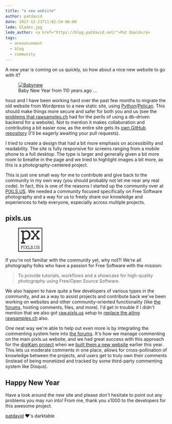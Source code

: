 ```yaml
---
title: "a new website"
author: patdavid
date: 2017-12-21T11:02:54-06:00
lede: Glades.jpg
lede_author: <a href="https://blog.patdavid.net/">Pat David</a>
tags:
  - announcement
  - blog
  - community
---
```

A new year is coming on us quickly, so how about a nice new website to go with it?

<figure>
<a title="J. C. Leyendecker [Public domain], via Wikimedia Commons" href="https://commons.wikimedia.org/wiki/File%3ABabynew.jpg">
<img alt="Babynew" src="/2017/12/a-new-website/Babynew.jpg" width="288" height="369"/>
</a>
<figcaption>
Baby New Year from 110 years ago ...
</figcaption>
</figure>

houz and I have been working hard over the past few months to migrate the old website from Wordpress to a new static site, using [Python][]/[Pelican][].
This should make things more secure and safer for both you and us (see the [problems that rawsamples.ch][rawsamples] had for the perils of using a db-driven backend for a website).
Not to mention it makes collaboration and contributing a bit easier now, as the entire site gets its [own GitHub repository][] (I'll be eagerly awaiting your pull requests).

[Python]: https://www.python.org/ "Python homepage"
[Pelican]: https://blog.getpelican.com/ "Pelican Static Site Generator"
[rawsamples]: ../2017-01-12-rawsamples-ch-replacement/2017-01-12-rawsamples-ch-replacement.md "rawsamples.ch replacement on darktable.org"
[own GitHub repository]: https://github.com/darktable-org/dtorg "darktable.org website repository"

I tried to create a design that had a bit more emphasis on accessibility and readability.
The site is fully responsive for screens ranging from a mobile phone to a full desktop.
The type is larger and generally given a bit more room to breathe in the page and we tried to highlight images a bit more, as this is a photography-centered project.

This is just one small way for me to contribute and give back to the community in my own way (you should probably not let me near any real code).
In fact, this is one of the reasons I started up the community over at [PIXLS.US][].
We needed a community focused specifically on Free Software photography and a way for us to freely share our knowledge and experiences to help everyone, especially across multiple projects.

[PIXLS.US]: https://pixls.us "PIXLS.US - Free Software Photography"


## pixls.us

<figure>
<img src="pixls.us-logo.png" alt="PIXLS.US Logo" width="75" height="75">
</figure>


If you're not familiar with the community yet, why not?!
We're all photography folks who have a passion for Free Software with the mission:

> To provide tutorials, workflows and a showcase for high-quality photography using Free/Open Source Software.

We also happen to have quite a few developers of various types in the community, and as a way to assist projects and contribute back we've been working on websites and other community-oriented functionality (like [the forums][], hosting comments, files, and more).
I'd get in trouble if I didn't mention that we also got [raw.pixls.us][] setup to [replace the ailing rawsamples.ch][rawsamples] also.

[the forums]: https://discuss.pixls.us "PIXLS.US Discussion Forum"
[raw.pixls.us]: https://raw.pixls.us "Raw Files for Free Software"

One neat way we're able to help out even more is by integrating the commenting system here into [the forums][].
It's how we manage commenting on the main pixls.us website, and we had great success with this approach for the [digiKam project][] when we [built them a new website][] earlier this year.
This lets us moderate comments in one place, allows for cross-pollination of knowledge between the projects, and users get to truly own their comments (instead of being monetized and tracked by some third-party commenting system like Disqus).

[digiKam project]: https://www.digikam.org/ "digiKam Homepage"
[built them a new website]: https://www.digikam.org/news/2017-04-30-new-digikam-static-site/ "The new digiKam web presence"


## Happy New Year

Have a look around the new site and please don't hesitate to point out any problems you may run into!
From me, thank you x1000 to the developers for this awesome project.

[patdavid](https://patdavid.net "Pat David") &hearts;'s darktable
